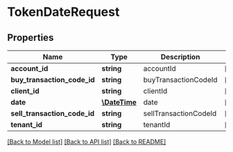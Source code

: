 # TokenDateRequest

## Properties
Name | Type | Description | Notes
------------ | ------------- | ------------- | -------------
**account_id** | **string** | accountId | [optional] 
**buy_transaction_code_id** | **string** | buyTransactionCodeId | [optional] 
**client_id** | **string** | clientId | [optional] 
**date** | [**\DateTime**](\DateTime.md) | date | [optional] 
**sell_transaction_code_id** | **string** | sellTransactionCodeId | [optional] 
**tenant_id** | **string** | tenantId | [optional] 

[[Back to Model list]](../README.md#documentation-for-models) [[Back to API list]](../README.md#documentation-for-api-endpoints) [[Back to README]](../README.md)


